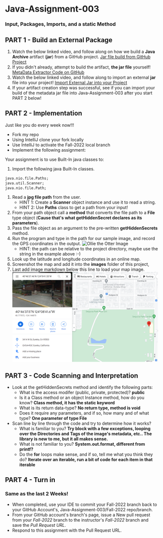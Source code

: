# Java-Assignment-003
### Input, Packages, Imports, and a static Method
## PART 1 - Build an External Package
1. Watch the below linked video, and follow along on how we build a **Java Archive** artifact (**jar**) from a GitHub project.
[Jar file build from GitHub Project](https://pdx.nv.instructuremedia.com/fetch/QkFoYkIxc0hhUVRKb0U0RGFRUmRkUVFDYkNzSG9QNFVZdz09LS1hYTBhODRlOWU5NTdkMzljZDU4ZThiM2Y1N2RmNDZhMmI4NGUxMmM0.mp4)
1. If you didn't already, attempt to build the artifact, **the jar file** yourself!
[MetaData Extractor Code on GitHub](https://github.com/drewnoakes/metadata-extractor)
1. Watch the below linked video, and follow along to import an external **jar** file into your project!
[Import External Jar into your Project](https://pdx.nv.instructuremedia.com/fetch/QkFoYkIxc0hhUVM0b1U0RGFRVGJkUVFDYkNzSEJmOFVZdz09LS0yYWY5NmMwYzM2MDA0ZGY5YTAzNTQ0NjM0ZTNmYWI2NTk4ZGMyYjRk.mp4)
1. If your artifact creation step was successful, see if you can import your build of the metadata jar file into Java-Assignment-003 after you start PART 2 below!

## PART 2 - Implementation
Just like you do every week now!!!
* Fork my repo
* Using IntelliJ clone your fork locally
* Use IntelliJ to activate the Fall-2022 local branch
* Implement the following assignment:

Your assignment is to use Built-In java classes to:

1. Import the following java Built-In classes.
```
java.nio.file.Paths;
java.util.Scanner;
java.nio.file.Path;
```
1. Read a **jpg file path** from the user.
     * HINT 1: Create a **Scanner** object instance and use it to read a string.
     * HINT 2: Use **Paths** class to get a path from your input!
1. From your path object call a **method** that converts the file path to a **File** type object (**Cause that's what getHiddenSecret declares as its parameters**).
1. Pass the file object as an argument to the pre-written **getHiddenSecrets** method.
1. Run the program and type in the path for our sample image, and record the GPS coordinates in the output.
  ![Ollie the Otter Image](images/OllieTheOtter.jpg)
    * HINT: the path can be relative to the project directory, maybe use the string in the example above :-)
1. Look up the latitude and longitude coordinates in an online map.
1. Screenshot the map and add it into the **images** folder of this project,
1. Last add image markdown below this line to load your map image.
![Map Image](images/map_screenshot.png)

## PART 3 - Code Scanning and Interpretation
* Look at the getHiddenSecrets method and identify the following parts:
    * What is the access modifer (public, private, protected)? **public**
    * Is it a Class method or an object Instance method, how do you know? **Class method, it has the static keyword**
    * What is its return data-type? **No return type, method is void**
    * Does it require any parameters, and if so, how many and of what type? **One parameter of type File**
* Scan line by line through the code and try to determine how it works?
    * What is familiar to you? **Try block with a few exceptions, looping over the Directories and Tags of the image's metadata, etc.. The library is new to me, but it all makes sense.**
    * What is not familiar to you? **System.out.format, different from printf?**
    * Do the **for** loops make sense, and if so, tell me what you think they do? **Iterate over an iterable, run a bit of code for each item in that iterable**

## PART 4 - Turn in
### Same as the last 2 Weeks!
* When completed, use your IDE to commit your Fall-2022 branch back to your GitHub Account's, Java-Assignment-003/Fall-2022 repo/branch.
* From your GitHub account's branch's page, issue a New pull request from your *Fall-2022* branch to the instructor's *Fall-2022* branch and save the *Pull Request URL*.
* Respond to this assignment with the Pull Request URL.
